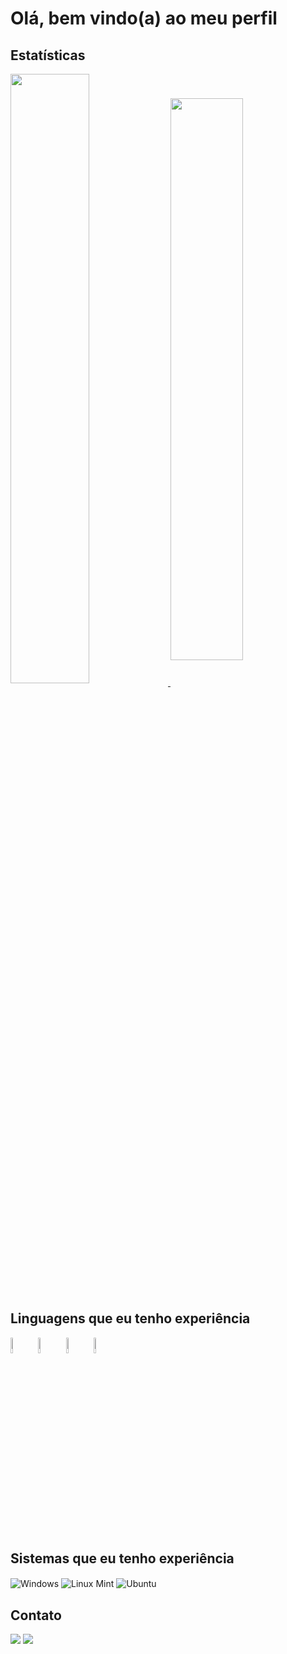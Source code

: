 # Olá, bem vindo(a) ao meu perfil

## Estatísticas

<a href="https://github.com/joaogiacometti/github-readme-stats">
  <img align="center" width='50%' src="https://github-readme-stats.vercel.app/api?username=joaogiacometti&theme=radical" />
</a>
<a href="https://github.com/anuraghazra/convoychat">
  <img align="center" width='48%' src="https://github-readme-stats.vercel.app/api/top-langs/?username=joaogiacometti&theme=radical" />
</a>



## Linguagens que eu tenho experiência
<div>

  <div style="display: inline_block">

  <a href="https://github.com/joaogiacometti/ToolsApp"><img align="center" alt="Python" width='8%' src="https://cdn.jsdelivr.net/gh/devicons/devicon/icons/python/python-original-wordmark.svg" /></a>
  <img align="center" alt="Java" width='8%' src="https://cdn.jsdelivr.net/gh/devicons/devicon/icons/java/java-original-wordmark.svg" />
  <img align="center" alt="C" width='8%' src="https://cdn.jsdelivr.net/gh/devicons/devicon/icons/c/c-original.svg" />
  <img align="center" alt="C++" width='8%' src="https://cdn.jsdelivr.net/gh/devicons/devicon/icons/cplusplus/cplusplus-original.svg" />
  </div>
  
  

</div>


## Sistemas que eu tenho experiência

<div>

  <img align="center" alt="Windows" src="https://img.shields.io/badge/Windows-0078D6?style=for-the-badge&logo=windows&logoColor=white" />
  <img align="center" alt="Linux Mint" src="https://img.shields.io/badge/Linux_Mint-87CF3E?style=for-the-badge&logo=linux-mint&logoColor=white" />
  <img align="center" alt="Ubuntu" src="https://img.shields.io/badge/Ubuntu-E95420?style=for-the-badge&logo=ubuntu&logoColor=white" />
  
</div>
 
 ## Contato
 
 <a href="https://www.linkedin.com/in/joaogiacometti/"><img src="https://img.shields.io/badge/LinkedIn-0077B5?style=for-the-badge&logo=linkedin&logoColor=white"></a> 
 <a href="mailto:j.guerreiro@unesp.br"><img src="https://img.shields.io/badge/Gmail-D14836?style=for-the-badge&logo=gmail&logoColor=white"></a>

